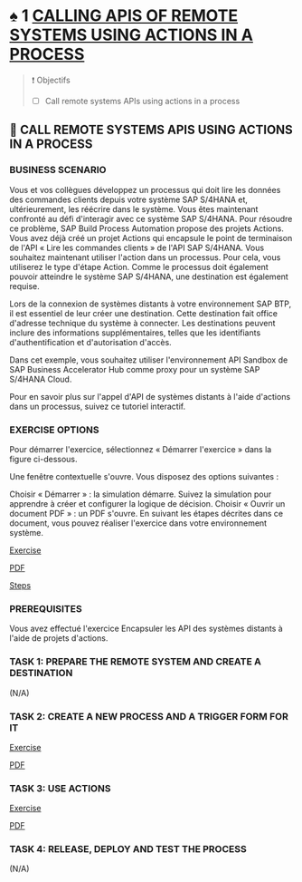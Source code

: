 # ♠ 1 [CALLING APIS OF REMOTE SYSTEMS USING ACTIONS IN A PROCESS](https://learning.sap.com/learning-journeys/create-processes-and-automations-with-sap-build-process-automation/calling-apis-of-remote-systems-using-actions-in-a-process_e33106b5-2c6e-445a-8cc6-4dc9839c1cd5)

> :exclamation: Objectifs
>
> - [ ] Call remote systems APIs using actions in a process

## :closed_book: CALL REMOTE SYSTEMS APIS USING ACTIONS IN A PROCESS

### BUSINESS SCENARIO

Vous et vos collègues développez un processus qui doit lire les données des commandes clients depuis votre système SAP S/4HANA et, ultérieurement, les réécrire dans le système. Vous êtes maintenant confronté au défi d'interagir avec ce système SAP S/4HANA. Pour résoudre ce problème, SAP Build Process Automation propose des projets Actions. Vous avez déjà créé un projet Actions qui encapsule le point de terminaison de l'API « Lire les commandes clients » de l'API SAP S/4HANA. Vous souhaitez maintenant utiliser l'action dans un processus. Pour cela, vous utiliserez le type d'étape Action. Comme le processus doit également pouvoir atteindre le système SAP S/4HANA, une destination est également requise.

Lors de la connexion de systèmes distants à votre environnement SAP BTP, il est essentiel de leur créer une destination. Cette destination fait office d'adresse technique du système à connecter. Les destinations peuvent inclure des informations supplémentaires, telles que les identifiants d'authentification et d'autorisation d'accès.

Dans cet exemple, vous souhaitez utiliser l'environnement API Sandbox de SAP Business Accelerator Hub comme proxy pour un système SAP S/4HANA Cloud.

Pour en savoir plus sur l'appel d'API de systèmes distants à l'aide d'actions dans un processus, suivez ce tutoriel interactif.

### EXERCISE OPTIONS

Pour démarrer l'exercice, sélectionnez « Démarrer l'exercice » dans la figure ci-dessous.

Une fenêtre contextuelle s'ouvre. Vous disposez des options suivantes :

Choisir « Démarrer » : la simulation démarre. Suivez la simulation pour apprendre à créer et configurer la logique de décision.
Choisir « Ouvrir un document PDF » : un PDF s'ouvre. En suivant les étapes décrites dans ce document, vous pouvez réaliser l'exercice dans votre environnement système.

[Exercise](https://learnsap.enable-now.cloud.sap/pub/mmcp/index.html?show=project!PR_C544C8F47B0B9DB5:uebung)

[PDF](<./assets/hands_on%20(5).pdf>)

[Steps](https://learning.sap.com/learning-journeys/create-processes-and-automations-with-sap-build-process-automation/encapsulating-the-apis-of-remote-systems-using-actions-projects_d102638b-94d7-4c2e-9547-bb344e9aa9de)

### PREREQUISITES

Vous avez effectué l'exercice Encapsuler les API des systèmes distants à l'aide de projets d'actions.

### TASK 1: PREPARE THE REMOTE SYSTEM AND CREATE A DESTINATION

(N/A)

### TASK 2: CREATE A NEW PROCESS AND A TRIGGER FORM FOR IT

[Exercise](https://learnsap.enable-now.cloud.sap/pub/mmcp/index.html?show=project!PR_144F8C2F6AE567A0:uebung)

[PDF](<./assets/hands_on%20(6).pdf>)

### TASK 3: USE ACTIONS

[Exercise](https://learnsap.enable-now.cloud.sap/pub/mmcp/index.html?show=project!PR_144F8C2F6AE567A0:uebung)

[PDF](<./assets/hands_on%20(6).pdf>)

### TASK 4: RELEASE, DEPLOY AND TEST THE PROCESS

(N/A)
